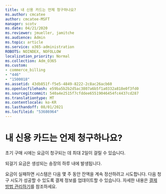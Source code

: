 ```yaml
---
title: 내 신용 카드는 언제 청구하나요?
ms.author: cmcatee
author: cmcatee-MSFT
manager: scotv
ms.date: 04/21/2020
ms.reviewer: jmueller, jamitche
ms.audience: Admin
ms.topic: article
ms.service: o365-administration
ROBOTS: NOINDEX, NOFOLLOW
localization_priority: Normal
ms.collection: Adm_O365
ms.custom:
- commerce_billing
- "446"
- "1500018"
ms.assetid: 43db851f-f5e5-4849-8222-2c8ac26acb60
ms.openlocfilehash: e59ba5b2b2d5ac3807a6b5f1a0332a818e0f3fd0
ms.sourcegitcommit: 540a4e2515f7cfddee65519046454fc4437cd287
ms.translationtype: MT
ms.contentlocale: ko-KR
ms.lasthandoff: 08/01/2021
ms.locfileid: "53686964"
---
```

# <a name="when-is-my-credit-card-charged"></a>내 신용 카드는 언제 청구하나요?

초기 구매 시에는 요금이 청구되는 데 최대 2일이 걸릴 수 있습니다.
  
되걸기 요금은 생성되는 송장의 하루 내에 발생됩니다.
  
요금이 실패하면 시스템은 다음 몇 주 동안 잔액을 계속 정산하려고 시도합니다. 다음 청구 시도가 성공할 수 있도록 결제 정보를 업데이트할 수 있습니다. 자세한 내용은 [결제 방법 관리하기](/microsoft-365/commerce/billing-and-payments/manage-payment-methods)를 참조하세요.